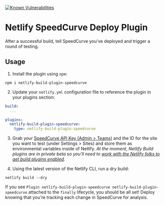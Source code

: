 [![Known Vulnerabilities](https://snyk.io/test/github/tkadlec/netlify-build-plugin-speedcurve/badge.svg)](https://snyk.io/test/github/tkadlec/netlify-build-plugin-speedcurve)

# Netlify SpeedCurve Deploy Plugin

After a successful build, tell SpeedCurve you've deployed and trigger a round of testing.

## Usage
1. Install the plugin using `npm`:

```
npm i netlify-build-plugin-speedcurve
```

2. Update your `netlify.yml` configuration file to reference the plugin in your plugins section:

```yml
build:
  ...

plugins:
  netlify-build-plugin-speedcurve:
    type: netlify-build-plugin-speedcurve
```

3. Grab your [SpeedCurve API Key (Admin > Teams)](https://speedcurve.com/admin/teams) and the ID for the site you want to test (under Settings > Sites) and store them as environmental variables inside of Netlify. *At the moment, Netlify Build plugins are in private beta so you'll need to [work with the Netlify folks to get build plugins enabled](https://forms.gle/RemZEGP35P8fEL848).*

4. Using the latest version of the Netlify CLI, run a dry build:

```
netlify build --dry
```

If you see `Plugin netlify-build-plugin-speedcurve netlify-build-plugin-speedcurve` attached to the `finally` lifecycle, you should be all set! Deploy knowing that you're tracking each change in SpeedCurve for analysis.